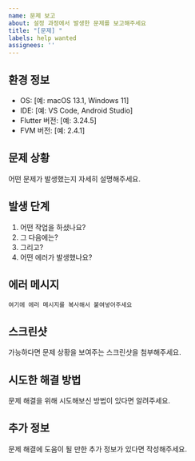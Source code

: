 ```yaml
---
name: 문제 보고
about: 설정 과정에서 발생한 문제를 보고해주세요
title: "[문제] "
labels: help wanted
assignees: ''
---
```


## 환경 정보
- OS: [예: macOS 13.1, Windows 11]
- IDE: [예: VS Code, Android Studio]
- Flutter 버전: [예: 3.24.5]
- FVM 버전: [예: 2.4.1]

## 문제 상황
어떤 문제가 발생했는지 자세히 설명해주세요.

## 발생 단계
1. 어떤 작업을 하셨나요?
2. 그 다음에는?
3. 그리고?
4. 어떤 에러가 발생했나요?

## 에러 메시지
```
여기에 에러 메시지를 복사해서 붙여넣어주세요
```

## 스크린샷
가능하다면 문제 상황을 보여주는 스크린샷을 첨부해주세요.

## 시도한 해결 방법
문제 해결을 위해 시도해보신 방법이 있다면 알려주세요.

## 추가 정보
문제 해결에 도움이 될 만한 추가 정보가 있다면 작성해주세요.